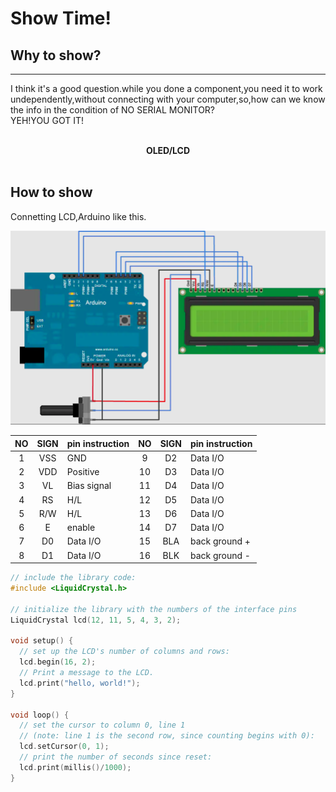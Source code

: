 # Show Time!
## Why to show?
-----------------
I think it's a good question.while you done a component,you need it to work undependently,without connecting with your computer,so,how can we know the info in the condition of NO SERIAL MONITOR?  
YEH!YOU GOT IT!  
<br>
<div class="text" style=" text-align:center;"><b>OLED/LCD</b></div>  
<br>

## How to show
  Connetting LCD,Arduino like this.  

<img src="pics/demoPics/LCD.png" alt = "lcd-connecttion">  

<br>  

|NO|SIGN|pin instruction|NO|SIGN|pin instruction|
|:----:|:----:|:-----|:----:|:----:|:-----|
|1|VSS|GND|9|D2|Data I/O|
|2|VDD|Positive|10|D3|Data I/O|
|3|VL|Bias signal|11|D4|Data I/O|
|4|RS|H/L|12|D5|Data I/O|
|5|R/W|H/L|13|D6|Data I/O|
|6|E|enable|14|D7|Data I/O|
|7|D0|Data I/O|15|BLA|back ground +|
|8|D1|Data I/O|16|BLK|back ground -|
    
    
```C++
// include the library code:
#include <LiquidCrystal.h>

// initialize the library with the numbers of the interface pins
LiquidCrystal lcd(12, 11, 5, 4, 3, 2);

void setup() {
  // set up the LCD's number of columns and rows: 
  lcd.begin(16, 2);
  // Print a message to the LCD.
  lcd.print("hello, world!");
}

void loop() {
  // set the cursor to column 0, line 1
  // (note: line 1 is the second row, since counting begins with 0):
  lcd.setCursor(0, 1);
  // print the number of seconds since reset:
  lcd.print(millis()/1000);
}
```
